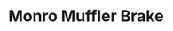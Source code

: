 ---
title: "Monro Muffler Brake"
url: /erie/monro-muffler-brake-peach-street-2/
shop: car repair
---